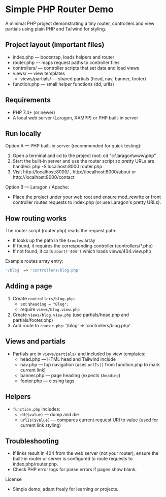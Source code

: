 # Simple PHP Router Demo

A minimal PHP project demonstrating a tiny router, controllers and view partials using plain PHP and Tailwind for styling.

## Project layout (important files)
- index.php — bootstrap, loads helpers and router
- router.php — maps request paths to controller files
- controllers/ — controller scripts that set data and load views
- views/ — view templates
  - views/partials/ — shared partials (head, nav, banner, footer)
- function.php — small helper functions (dd, urlIs)

## Requirements
- PHP 7.4+ (or newer)
- A local web server (Laragon, XAMPP) or PHP built-in server

## Run locally
Option A — PHP built-in server (recommended for quick testing):
1. Open a terminal and cd to the project root:
   cd "c:\laragon\www\php"
2. Start the built-in server and use the router script so pretty URLs are handled:
   php -S localhost:8000 router.php
3. Visit http://localhost:8000/ , http://localhost:8000/about or http://localhost:8000/contact

Option B — Laragon / Apache:
- Place the project under your web root and ensure mod_rewrite or front controller routes requests to index.php (or use Laragon's pretty URLs).

## How routing works
The router script (router.php) reads the request path:
- It looks up the path in the `$routes` array
- If found, it requires the corresponding controller (controllers/*.php)
- If not found, it calls `abort('404')` which loads views/404.view.php

Example routes array entry:
```php
'/blog' => 'controllers/blog.php'
```

## Adding a page
1. Create `controllers/blog.php`:
   - set `$heading = "Blog";`
   - require `views/blog.view.php`
2. Create `views/blog.view.php` (use partials/head.php and partials/footer.php)
3. Add route to `router.php`:
   '/blog' => 'controllers/blog.php'

## Views and partials
- Partials are in `views/partials/` and included by view templates:
  - head.php — HTML head and Tailwind include
  - nav.php — top navigation (uses `urlIs()` from function.php to mark current link)
  - banner.php — page heading (expects `$heading`)
  - footer.php — closing tags

## Helpers
- `function.php` includes:
  - `dd($value)` — dump and die
  - `urlIs($value)` — compares current request URI to value (used for current link styling)

## Troubleshooting
- If links result in 404 from the web server (not your router), ensure the built-in router or server is configured to route requests to index.php/router.php.
- Check PHP error logs for parse errors if pages show blank.

License
- Simple demo; adapt freely for learning or projects.
